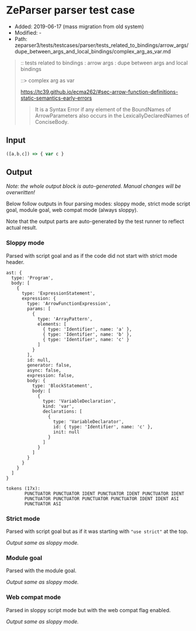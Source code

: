 # ZeParser parser test case

- Added: 2019-06-17 (mass migration from old system)
- Modified: -
- Path: zeparser3/tests/testcases/parser/tests_related_to_bindings/arrow_args/dupe_between_args_and_local_bindings/complex_arg_as_var.md

> :: tests related to bindings : arrow args : dupe between args and local bindings
>
> ::> complex arg as var
> 
> https://tc39.github.io/ecma262/#sec-arrow-function-definitions-static-semantics-early-errors
>
> > It is a Syntax Error if any element of the BoundNames of ArrowParameters also occurs in the LexicallyDeclaredNames of ConciseBody.

## Input

`````js
([a,b,c]) => { var c }
`````

## Output

_Note: the whole output block is auto-generated. Manual changes will be overwritten!_

Below follow outputs in four parsing modes: sloppy mode, strict mode script goal, module goal, web compat mode (always sloppy).

Note that the output parts are auto-generated by the test runner to reflect actual result.

### Sloppy mode

Parsed with script goal and as if the code did not start with strict mode header.

`````
ast: {
  type: 'Program',
  body: [
    {
      type: 'ExpressionStatement',
      expression: {
        type: 'ArrowFunctionExpression',
        params: [
          {
            type: 'ArrayPattern',
            elements: [
              { type: 'Identifier', name: 'a' },
              { type: 'Identifier', name: 'b' },
              { type: 'Identifier', name: 'c' }
            ]
          }
        ],
        id: null,
        generator: false,
        async: false,
        expression: false,
        body: {
          type: 'BlockStatement',
          body: [
            {
              type: 'VariableDeclaration',
              kind: 'var',
              declarations: [
                {
                  type: 'VariableDeclarator',
                  id: { type: 'Identifier', name: 'c' },
                  init: null
                }
              ]
            }
          ]
        }
      }
    }
  ]
}

tokens (17x):
       PUNCTUATOR PUNCTUATOR IDENT PUNCTUATOR IDENT PUNCTUATOR IDENT
       PUNCTUATOR PUNCTUATOR PUNCTUATOR PUNCTUATOR IDENT IDENT ASI
       PUNCTUATOR ASI
`````

### Strict mode

Parsed with script goal but as if it was starting with `"use strict"` at the top.

_Output same as sloppy mode._

### Module goal

Parsed with the module goal.

_Output same as sloppy mode._

### Web compat mode

Parsed in sloppy script mode but with the web compat flag enabled.

_Output same as sloppy mode._

